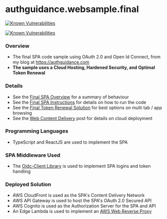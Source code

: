 # authguidance.websample.final

[![Known Vulnerabilities](https://snyk.io/test/github/gary-archer/authguidance.websample.final/badge.svg?targetFile=spa/package.json)](https://snyk.io/test/github/gary-archer/authguidance.websample.final?targetFile=spa/package.json)

[![Known Vulnerabilities](https://snyk.io/test/github/gary-archer/authguidance.websample.final/badge.svg?targetFile=devhost/package.json)](https://snyk.io/test/github/gary-archer/authguidance.websample.final?targetFile=devhost/package.json)

### Overview

* The final SPA code sample using OAuth 2.0 and Open Id Connect, from my blog at https://authguidance.com
* **The sample uses a Cloud Hosting, Hardened Security, and Optimal Token Renewal**

### Details

* See the [Final SPA Overview](https://authguidance.com/2019/04/07/local-ui-setup/) for a summary of behaviour
* See the [Final SPA Instructions](https://authguidance.com/2019/04/08/how-to-run-the-react-js-spa/) for details on how to run the code
* See the [Final Token Renewal Solution](https://authguidance.com/2020/07/21/spa-reverse-proxy-based-token-renewal/) for best options on multi tab / app browsing
* See the [Web Content Delivery](https://authguidance.com/2018/12/02/spa-content-deployment/) post for details on cloud deployment

### Programming Languages

* TypeScript and ReactJS are used to implement the SPA

### SPA Middleware Used

* The [Oidc-Client Library](https://github.com/IdentityModel/oidc-client-js) is used to implement SPA logins and token handling

### Deployed Solution

* AWS CloudFront is used as the SPA's Content Delivery Network
* AWS API Gateway is used to host the SPA's OAuth 2.0 Secured API
* AWS Cognito is used as the Authorization Server for the SPA and API
* An Edge Lambda is used to implement an [AWS Web Reverse Proxy](https://authguidance.com/2020/07/21/spa-reverse-proxy-implementation/)
